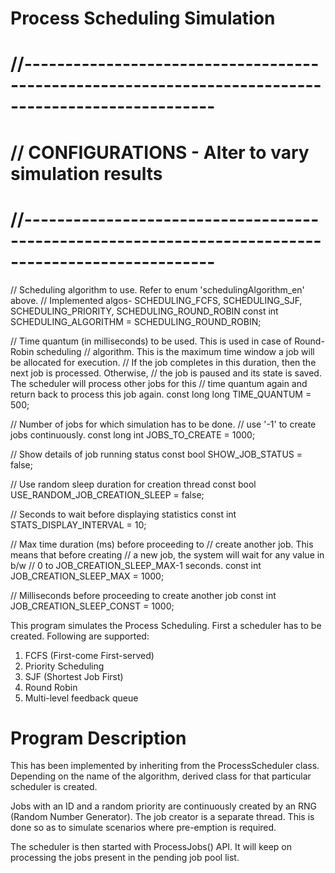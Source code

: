 # Process Scheduling Simulation
# //---------------------------------------------------------------------------------------------------
# // CONFIGURATIONS - Alter to vary simulation results
# //---------------------------------------------------------------------------------------------------

// Scheduling algorithm to use. Refer to enum 'schedulingAlgorithm_en' above.
// Implemented algos- SCHEDULING_FCFS, SCHEDULING_SJF, SCHEDULING_PRIORITY, SCHEDULING_ROUND_ROBIN
const int SCHEDULING_ALGORITHM = SCHEDULING_ROUND_ROBIN;

// Time quantum (in milliseconds) to be used. This is used in case of Round-Robin scheduling
// algorithm. This is the maximum time window a job will be allocated for execution.
// If the job completes in this duration, then the next job is processed. Otherwise,
// the job is paused and its state is saved. The scheduler will process other jobs for this
// time quantum again and return back to process this job again.
const long long TIME_QUANTUM = 500;

// Number of jobs for which simulation has to be done.
// use '-1' to create jobs continuously.
const long int JOBS_TO_CREATE = 1000;

// Show details of job running status
const bool SHOW_JOB_STATUS = false;

// Use random sleep duration for creation thread
const bool USE_RANDOM_JOB_CREATION_SLEEP = false;

// Seconds to wait before displaying statistics
const int STATS_DISPLAY_INTERVAL = 10;

// Max time duration (ms) before proceeding to 
// create another job. This means that before creating
// a new job, the system will wait for any value in b/w
// 0 to JOB_CREATION_SLEEP_MAX-1 seconds.
const int JOB_CREATION_SLEEP_MAX = 1000;

// Milliseconds before proceeding to create another job
const int JOB_CREATION_SLEEP_CONST = 1000;

This program simulates the Process Scheduling. First a scheduler has to be created. Following are 
supported:
1) FCFS (First-come First-served)
2) Priority Scheduling
3) SJF (Shortest Job First)
4) Round Robin
5) Multi-level feedback queue

# Program Description
This has been implemented by inheriting from the ProcessScheduler class. Depending on the name
of the algorithm, derived class for that particular scheduler is created.

Jobs with an ID and a random priority are continuously created by an RNG (Random Number Generator).
The job creator is a separate thread. This is done so as to simulate scenarios where pre-emption is
required.

The scheduler is then started with ProcessJobs() API. It will keep on processing the jobs present
in the pending job pool list.
